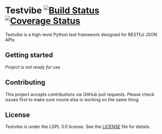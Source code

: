# Testvibe [![Build Status](https://travis-ci.org/Niklas9/testvibe.svg?branch=master)](https://travis-ci.org/Niklas9/testvibe) [![Coverage Status](https://coveralls.io/repos/github/Niklas9/testvibe/badge.svg?branch=master)](https://coveralls.io/github/Niklas9/testvibe?branch=master)

Testvibe is a high-level Python test framework designed for RESTful JSON APIs.

## Getting started

*Project is not ready for use*

## Contributing

This project accepts contributions via GitHub pull requests. Please check issues
first to make sure noone else is working on the same thing.

## License

Testvibe is under the LGPL 3.0 license. See the [LICENSE](LICENSE) file for details.
